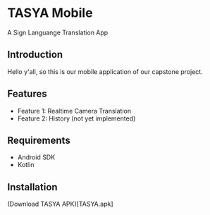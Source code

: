# TASYA Mobile

A Sign Languange Translation App

## Introduction

Hello y'all, so this is our mobile application of our capstone project.

## Features

- Feature 1: Realtime Camera Translation
- Feature 2: History (not yet implemented)
  
## Requirements

- Android SDK
- Kotlin

## Installation

(Download TASYA APK)[TASYA.apk]

